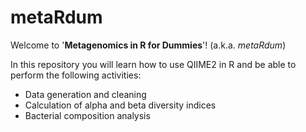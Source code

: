 # metaRdum
Welcome to '**Metagenomics in R for Dummies**'! (a.k.a. *metaRdum*)

In this repository you will learn how to use QIIME2 in R and be able to perform the following activities:

- Data generation and cleaning
- Calculation of alpha and beta diversity indices
- Bacterial composition analysis
